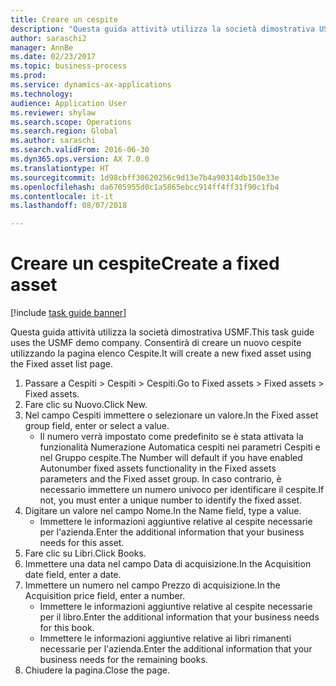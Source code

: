 ```yaml
--- 
title: Creare un cespite
description: "Questa guida attività utilizza la società dimostrativa USMF."
author: saraschi2
manager: AnnBe
ms.date: 02/23/2017
ms.topic: business-process
ms.prod: 
ms.service: dynamics-ax-applications
ms.technology: 
audience: Application User
ms.reviewer: shylaw
ms.search.scope: Operations
ms.search.region: Global
ms.author: saraschi
ms.search.validFrom: 2016-06-30
ms.dyn365.ops.version: AX 7.0.0
ms.translationtype: HT
ms.sourcegitcommit: 1d98cbff30620256c9d13e7b4a90314db150e33e
ms.openlocfilehash: da6705955d0c1a5865ebcc914ff4ff31f90c1fb4
ms.contentlocale: it-it
ms.lasthandoff: 08/07/2018

---
```

# <a name="create-a-fixed-asset"></a><span data-ttu-id="a2d46-103">Creare un cespite</span><span class="sxs-lookup"><span data-stu-id="a2d46-103">Create a fixed asset</span></span>

[!include [task guide banner](../../includes/task-guide-banner.md)]

<span data-ttu-id="a2d46-104">Questa guida attività utilizza la società dimostrativa USMF.</span><span class="sxs-lookup"><span data-stu-id="a2d46-104">This task guide uses the USMF demo company.</span></span>  <span data-ttu-id="a2d46-105">Consentirà di creare un nuovo cespite utilizzando la pagina elenco Cespite.</span><span class="sxs-lookup"><span data-stu-id="a2d46-105">It will create a new fixed asset using the Fixed asset list page.</span></span>

1. <span data-ttu-id="a2d46-106">Passare a Cespiti > Cespiti > Cespiti.</span><span class="sxs-lookup"><span data-stu-id="a2d46-106">Go to Fixed assets > Fixed assets > Fixed assets.</span></span>
2. <span data-ttu-id="a2d46-107">Fare clic su Nuovo.</span><span class="sxs-lookup"><span data-stu-id="a2d46-107">Click New.</span></span>
3. <span data-ttu-id="a2d46-108">Nel campo Cespiti immettere o selezionare un valore.</span><span class="sxs-lookup"><span data-stu-id="a2d46-108">In the Fixed asset group field, enter or select a value.</span></span>
    * <span data-ttu-id="a2d46-109">Il numero verrà impostato come predefinito se è stata attivata la funzionalità Numerazione Automatica cespiti nei parametri Cespiti e nel Gruppo cespite.</span><span class="sxs-lookup"><span data-stu-id="a2d46-109">The Number will default if you have enabled Autonumber fixed assets functionality in the Fixed assets parameters and the Fixed asset group.</span></span>  <span data-ttu-id="a2d46-110">In caso contrario, è necessario immettere un numero univoco per identificare il cespite.</span><span class="sxs-lookup"><span data-stu-id="a2d46-110">If not, you must enter a unique number to identify the fixed asset.</span></span>  
4. <span data-ttu-id="a2d46-111">Digitare un valore nel campo Nome.</span><span class="sxs-lookup"><span data-stu-id="a2d46-111">In the Name field, type a value.</span></span>
    * <span data-ttu-id="a2d46-112">Immettere le informazioni aggiuntive relative al cespite necessarie per l'azienda.</span><span class="sxs-lookup"><span data-stu-id="a2d46-112">Enter the additional information that your business needs for this asset.</span></span>  
5. <span data-ttu-id="a2d46-113">Fare clic su Libri.</span><span class="sxs-lookup"><span data-stu-id="a2d46-113">Click Books.</span></span>
6. <span data-ttu-id="a2d46-114">Immettere una data nel campo Data di acquisizione.</span><span class="sxs-lookup"><span data-stu-id="a2d46-114">In the Acquisition date field, enter a date.</span></span>
7. <span data-ttu-id="a2d46-115">Immettere un numero nel campo Prezzo di acquisizione.</span><span class="sxs-lookup"><span data-stu-id="a2d46-115">In the Acquisition price field, enter a number.</span></span>
    * <span data-ttu-id="a2d46-116">Immettere le informazioni aggiuntive relative al cespite necessarie per il libro.</span><span class="sxs-lookup"><span data-stu-id="a2d46-116">Enter the additional information that your business needs for this book.</span></span>  
    * <span data-ttu-id="a2d46-117">Immettere le informazioni aggiuntive relative ai libri rimanenti necessarie per l'azienda.</span><span class="sxs-lookup"><span data-stu-id="a2d46-117">Enter the additional information that your business needs for the remaining books.</span></span>  
8. <span data-ttu-id="a2d46-118">Chiudere la pagina.</span><span class="sxs-lookup"><span data-stu-id="a2d46-118">Close the page.</span></span>


